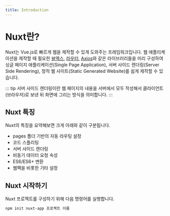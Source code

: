 ```yaml
---
title: Introduction
---
```


# Nuxt란?

Nuxt는 Vue.js로 빠르게 웹을 제작할 수 있게 도와주는 프레임워크입니다. 웹 애플리케이션을 제작할 때 필요한 [뷰엑스](/vuex/concept.html), [라우터](/vue/router.html), [Axios](/vue/axios.html)와 같은 라이브러리들을 미리 구성하여 싱글 페이지 애플리케이션(Single Page Application), 서버 사이드 렌더링(Server Side Rendering), 정적 웹 사이트(Static Generated Website)를 쉽게 제작할 수 있습니다.

::: tip
서버 사이드 렌더링이란 웹 페이지의 내용을 서버에서 모두 작성해서 클라이언트(브라우저)로 보낸 뒤 화면에 그리는 방식을 의미합니다.
:::

## Nuxt 특징

Nuxt의 특징을 요약해보면 크게 아래와 같이 구분됩니다.

- pages 폴더 기반의 자동 라우팅 설정
- 코드 스플리팅
- 서버 사이드 렌더링
- 비동기 데이터 요청 속성
- ES6/ES6+ 변환
- 웹팩을 비롯한 기타 설정

## Nuxt 시작하기

Nuxt 프로젝트를 구성하기 위해 다음 명령어를 실행합니다.

```bash
npm init nuxt-app 프로젝트 이름
```